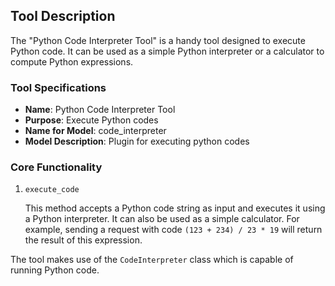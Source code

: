 ## Tool Description
The "Python Code Interpreter Tool" is a handy tool designed to execute Python code. It can be used as a simple Python interpreter or a calculator to compute Python expressions.

### Tool Specifications

- **Name**: Python Code Interpreter Tool
- **Purpose**: Execute Python codes
- **Name for Model**: code_interpreter
- **Model Description**: Plugin for executing python codes

### Core Functionality

1. `execute_code`

    This method accepts a Python code string as input and executes it using a Python interpreter. It can also be used as a simple calculator. For example, sending a request with code `(123 + 234) / 23 * 19` will return the result of this expression.

The tool makes use of the `CodeInterpreter` class which is capable of running Python code.
